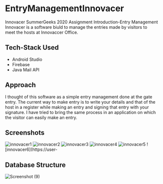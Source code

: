 # EntryManagementInnovacer
Innovacer SummerGeeks 2020 Assignment
Introduction-Entry Management Innovacer is a software biuld to manage the entries made by visitors to meet the hosts at Innovaccer Office.

## Tech-Stack Used
- Android Studio
- Firebase
- Java Mail API

## Approach
I thought of this software as a simple entry management done at the gate entry. The current way to make entry is to write your details and that of the host in a register while making an entry and signing that entry with your signature. I have tried to bring the same process in an application on which the visitor can easily make an entry.


## Screenshots

![innovacer1](https://user-images.githubusercontent.com/46107101/69842980-89ceb180-128b-11ea-95bc-66ecaaf8a21a.jpg)
![innovacer2](https://user-images.githubusercontent.com/46107101/69842982-89ceb180-128b-11ea-9c14-eb8d2661984e.jpg)
![innovacer3](https://user-images.githubusercontent.com/46107101/69842983-8a674800-128b-11ea-9d81-530d0eeb432c.jpg)
![innovacer4](https://user-images.githubusercontent.com/46107101/69842985-8a674800-128b-11ea-92d2-c626341461fc.jpg)
![innovacer5](https://user-images.githubusercontent.com/46107101/69842986-8a674800-128b-11ea-929c-ff8d0c5a4ec9.jpg)
![innovacer6](https://user-


## Database Structure

![Screenshot (9)](https://user-images.githubusercontent.com/46107101/69826659-22d4dc80-123a-11ea-9669-438696c8bb03.png)
